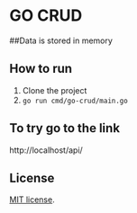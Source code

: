 # GO CRUD

##Data is stored in memory

## How to run
1. Clone the project
2. ```go run cmd/go-crud/main.go```

## To try go to the link
http://localhost/api/

## License
[MIT license](LICENSE.md).